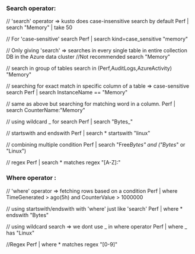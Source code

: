 ### Search operator:

// 'search' operator => kusto does case-insensitive search by default
Perf
| search "Memory"
| take 50

// For 'case-sensitive' search
Perf
| search kind=case_sensitive "memory"

// Only giving 'search' => searches in every single table in entire collection DB in the Azure data cluster
//Not recommended
search "Memory"

// search in group of tables
search in (Perf,AuditLogs,AzureActivity) "Memory"

// searching for exact match in specific column of a table => case-sensitive search
Perf
| search InstanceName == "Memory"

// same as above but searching for matching word in a column.
Perf
| search CounterName:"Memory"

// using wildcard _ for search
Perf
| search "Bytes_"

// startswith and endswith
Perf
| search \* startswith "linux"

// combining multiple condition
Perf
| search "Free*Bytes" and ("Bytes*" or "Linux")

// regex
Perf
| search \* matches regex "[A-Z]:"

### Where operator :

// 'where' operator => fetching rows based on a condition
Perf
| where TimeGenerated > ago(5h) and CounterValue > 1000000

// using startswith/endswith with 'where' just like 'search'
Perf
| where \* endswith "Bytes"

// using wildcard search => we dont use _ in where operator
Perf
| where _ has "Linux"

//Regex
Perf
| where \* matches regex "[0-9]"

